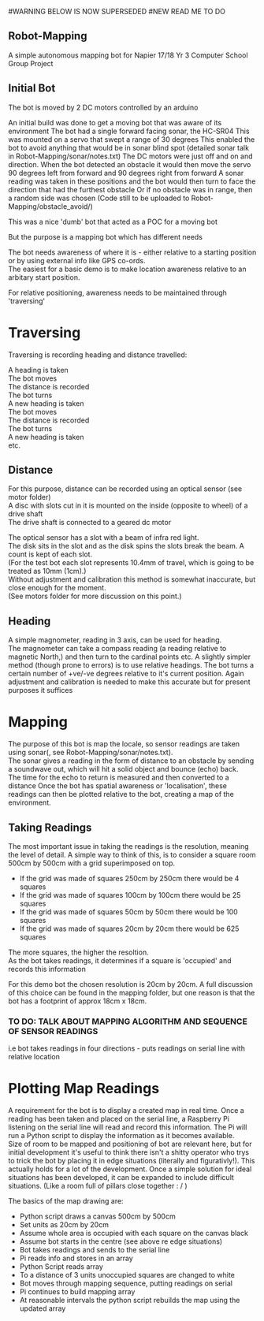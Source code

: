 #WARNING BELOW IS NOW SUPERSEDED 
#NEW READ ME TO DO
## Robot-Mapping
A simple autonomous mapping bot for Napier 17/18 Yr 3 Computer School Group Project

## Initial Bot
The bot is moved by 2 DC motors controlled by an arduino

An initial build was done to get a moving bot that was aware of its environment
The bot had a single forward facing sonar, the HC-SR04
This was mounted on a servo that swept a range of 30 degrees
This enabled the bot to avoid anything that would be in sonar blind spot (detailed sonar talk in Robot-Mapping/sonar/notes.txt)
The DC motors were just off and on and direction.
When the bot detected an obstacle it would then move the servo 90 degrees left from forward and 90 degrees right from forward
A sonar reading was taken in these positions and the bot would then turn to face the direction that had the furthest obstacle
Or if no obstacle was in range, then a random side was chosen
(Code still to be uploaded to Robot-Mapping/obstacle_avoid/) 

This was a nice 'dumb' bot that acted as a POC for a moving bot

But the purpose is a mapping bot which has different needs

The bot needs awareness of where it is - either relative to a starting position or by using external info like GPS co-ords.  
The easiest for a basic demo is to make location awareness relative to an arbitary start position.  

For relative positioning, awareness needs to be maintained through 'traversing'

# Traversing 
Traversing is recording heading and distance travelled:

A heading is taken  
The bot moves  
The distance is recorded  
The bot turns  
A new heading is taken   
The bot moves  
The distance is recorded  
The bot turns  
A new heading is taken  
etc.  

## Distance
For this purpose, distance can be recorded using an optical sensor (see motor folder)  
A disc with slots cut in it is mounted on the inside (opposite to wheel) of a drive shaft  
The drive shaft is connected to a geared dc motor  

The optical sensor has a slot with a beam of infra red light.  
The disk sits in the slot and as the disk spins the slots break the beam. A count is kept of each slot.  
(For the test bot each slot represents 10.4mm of travel, which is going to be treated as 10mm (1cm).)  
Without adjustment and calibration this method is somewhat inaccurate, but close enough for the moment.  
(See motors folder for more discussion on this point.)  

## Heading
A simple magnometer, reading in 3 axis, can be used for heading.  
The magnometer can take a compass reading (a reading relative to magnetic North,) and then turn to the cardinal points etc.
A slightly simpler method (though prone to errors) is to use relative headings.
The bot turns a certain number of +ve/-ve degrees relative to it's current position.
Again adjustment and calibration is needed to make this accurate but for present purposes it suffices

# Mapping
The purpose of this bot is map the locale, so sensor readings are taken using sonar(, see Robot-Mapping/sonar/notes.txt).   
The sonar gives a reading in the form of distance to an obstacle by sending a soundwave out, which will hit a solid object and bounce (echo) back.  
The time for the echo to return is measured and then converted to a distance
Once the bot has spatial awareness or 'localisation', these readings can then be plotted relative to the bot, creating a map of the environment.

## Taking Readings
The most important issue in taking the readings is the resolution, meaning the level of detail.
A simple way to think of this, is to consider a square room 500cm by 500cm with a grid superimposed on top.
- If the grid was made of squares 250cm by 250cm there would be 4 squares
- If the grid was made of squares 100cm by 100cm there would be 25 squares
- If the grid was made of squares 50cm by 50cm there would be 100 squares
- If the grid was made of squares 20cm by 20cm there would be 625 squares

The more squares, the higher the resoltion.  
As the bot takes readings, it determines if a square is 'occupied' and records this information

For this demo bot the chosen resolution is 20cm by 20cm. A full discussion of this choice can be found in the mapping folder, but one reason is that the bot has a footprint of approx 18cm x 18cm.

### TO DO: TALK ABOUT MAPPING ALGORITHM AND SEQUENCE OF SENSOR READINGS
i.e bot takes readings in four directions - puts readings on serial line with relative location

# Plotting Map Readings
A requirement for the bot is to display a created map in real time.
Once a reading has been taken and placed on the serial line, a Raspberry Pi listening on the serial line will read and record this information.
The Pi will run a Python script to display the information as it becomes available.  
Size of room to be mapped and positioning of bot are relevant here, but for initial development it's useful to think there isn't a shitty operator who trys to trick the bot by placing it in edge situations (literally and figurativly!). 
This actually holds for a lot of the development. Once a simple solution for ideal situations has been developed, it can be expanded to include difficult situations. (Like a room full of pillars close together : / )

The basics of the map drawing are:  
- Python script draws a canvas 500cm by 500cm 
- Set units as 20cm by 20cm
- Assume whole area is occupied with each square on the canvas black
- Assume bot starts in the centre (see above re edge situations) 
- Bot takes readings and sends to the serial line
- Pi reads info and stores in an array
- Python Script reads array
- To a distance of 3 units unoccupied squares are changed to white
- Bot moves through mapping sequence, putting readings on serial
- Pi continues to build mapping array
- At reasonable intervals the python script rebuilds the map using the updated array




